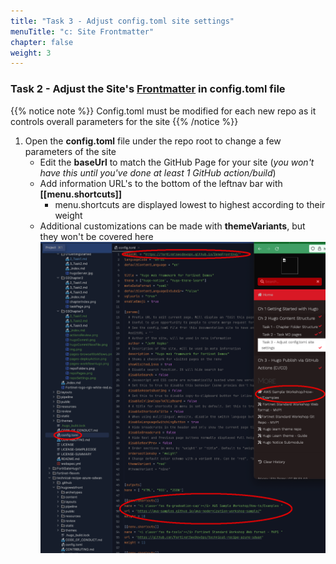 ```yaml
---
title: "Task 3 - Adjust config.toml site settings"
menuTitle: "c: Site Frontmatter"
chapter: false
weight: 3
---
```


### Task 2 - Adjust the Site's [Frontmatter]("https://gohugo.io/content-management/front-matter/") in config.toml file 
{{% notice note %}} Config.toml must be modified for each new repo as it controls overall parameters for the site {{% /notice %}}
1. Open the **config.toml** file under the repo root to change a few parameters of the site
   * Edit the **baseUrl** to match the GitHub Page for your site (*you won't have this until you've done at least 1 GitHub action/build*)
   * Add information URL's to the bottom of the leftnav bar with **[[menu.shortcuts]]**
     * menu.shortcuts are displayed lowest to highest according to their weight
   * Additional customizations can be made with **themeVariants**, but they won't be covered here
   ![config](config.png)
